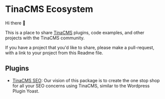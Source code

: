 # TinaCMS Ecosystem

Hi there 👋

This is a place to share [TinaCMS](https://tina.io) plugins, code examples, and other projects with the TinaCMS community.

If you have a project that you'd like to share, please make a pull-request, with a link to your project from this Readme file. 

## Plugins

* [TinaCMS SEO](https://github.com/pcode-at/tinacms-seo): Our vision of this package is to create the one stop shop for all your SEO concerns using TinaCMS, similar to the Wordpress Plugin Yoast.
